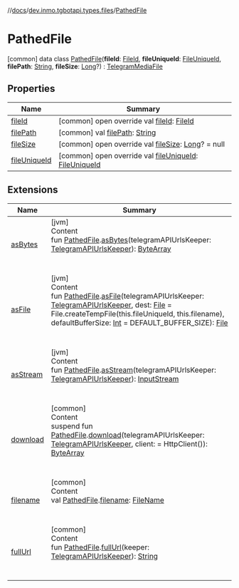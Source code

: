 //[docs](../../../index.md)/[dev.inmo.tgbotapi.types.files](../index.md)/[PathedFile](index.md)



# PathedFile  
 [common] data class [PathedFile](index.md)(**fileId**: [FileId](../../dev.inmo.tgbotapi.requests.abstracts/-file-id/index.md), **fileUniqueId**: [FileUniqueId](../../dev.inmo.tgbotapi.types/index.md#%5Bdev.inmo.tgbotapi.types%2FFileUniqueId%2F%2F%2FPointingToDeclaration%2F%5D%2FClasslikes%2F625018081), **filePath**: [String](https://kotlinlang.org/api/latest/jvm/stdlib/kotlin/-string/index.html), **fileSize**: [Long](https://kotlinlang.org/api/latest/jvm/stdlib/kotlin/-long/index.html)?) : [TelegramMediaFile](../../dev.inmo.tgbotapi.types.files.abstracts/-telegram-media-file/index.md)   


## Properties  
  
|  Name |  Summary | 
|---|---|
| <a name="dev.inmo.tgbotapi.types.files/PathedFile/fileId/#/PointingToDeclaration/"></a>[fileId](file-id.md)| <a name="dev.inmo.tgbotapi.types.files/PathedFile/fileId/#/PointingToDeclaration/"></a> [common] open override val [fileId](file-id.md): [FileId](../../dev.inmo.tgbotapi.requests.abstracts/-file-id/index.md)   <br>|
| <a name="dev.inmo.tgbotapi.types.files/PathedFile/filePath/#/PointingToDeclaration/"></a>[filePath](file-path.md)| <a name="dev.inmo.tgbotapi.types.files/PathedFile/filePath/#/PointingToDeclaration/"></a> [common] val [filePath](file-path.md): [String](https://kotlinlang.org/api/latest/jvm/stdlib/kotlin/-string/index.html)   <br>|
| <a name="dev.inmo.tgbotapi.types.files/PathedFile/fileSize/#/PointingToDeclaration/"></a>[fileSize](file-size.md)| <a name="dev.inmo.tgbotapi.types.files/PathedFile/fileSize/#/PointingToDeclaration/"></a> [common] open override val [fileSize](file-size.md): [Long](https://kotlinlang.org/api/latest/jvm/stdlib/kotlin/-long/index.html)? = null   <br>|
| <a name="dev.inmo.tgbotapi.types.files/PathedFile/fileUniqueId/#/PointingToDeclaration/"></a>[fileUniqueId](file-unique-id.md)| <a name="dev.inmo.tgbotapi.types.files/PathedFile/fileUniqueId/#/PointingToDeclaration/"></a> [common] open override val [fileUniqueId](file-unique-id.md): [FileUniqueId](../../dev.inmo.tgbotapi.types/index.md#%5Bdev.inmo.tgbotapi.types%2FFileUniqueId%2F%2F%2FPointingToDeclaration%2F%5D%2FClasslikes%2F625018081)   <br>|


## Extensions  
  
|  Name |  Summary | 
|---|---|
| <a name="dev.inmo.tgbotapi.types.files//asBytes/dev.inmo.tgbotapi.types.files.PathedFile#dev.inmo.tgbotapi.utils.TelegramAPIUrlsKeeper/PointingToDeclaration/"></a>[asBytes](../as-bytes.md)| <a name="dev.inmo.tgbotapi.types.files//asBytes/dev.inmo.tgbotapi.types.files.PathedFile#dev.inmo.tgbotapi.utils.TelegramAPIUrlsKeeper/PointingToDeclaration/"></a>[jvm]  <br>Content  <br>fun [PathedFile](index.md#%5Bdev.inmo.tgbotapi.types.files%2FPathedFile%2F%2F%2FPointingToDeclaration%2F%5D%2FExtensions%2F745855401).[asBytes](../as-bytes.md)(telegramAPIUrlsKeeper: [TelegramAPIUrlsKeeper](../../dev.inmo.tgbotapi.utils/-telegram-a-p-i-urls-keeper/index.md)): [ByteArray](https://kotlinlang.org/api/latest/jvm/stdlib/kotlin/-byte-array/index.html)  <br><br><br>|
| <a name="dev.inmo.tgbotapi.types.files//asFile/dev.inmo.tgbotapi.types.files.PathedFile#dev.inmo.tgbotapi.utils.TelegramAPIUrlsKeeper#java.io.File#kotlin.Int/PointingToDeclaration/"></a>[asFile](../as-file.md)| <a name="dev.inmo.tgbotapi.types.files//asFile/dev.inmo.tgbotapi.types.files.PathedFile#dev.inmo.tgbotapi.utils.TelegramAPIUrlsKeeper#java.io.File#kotlin.Int/PointingToDeclaration/"></a>[jvm]  <br>Content  <br>fun [PathedFile](index.md#%5Bdev.inmo.tgbotapi.types.files%2FPathedFile%2F%2F%2FPointingToDeclaration%2F%5D%2FExtensions%2F745855401).[asFile](../as-file.md)(telegramAPIUrlsKeeper: [TelegramAPIUrlsKeeper](../../dev.inmo.tgbotapi.utils/-telegram-a-p-i-urls-keeper/index.md), dest: [File](https://docs.oracle.com/javase/8/docs/api/java/io/File.html) = File.createTempFile(this.fileUniqueId, this.filename), defaultBufferSize: [Int](https://kotlinlang.org/api/latest/jvm/stdlib/kotlin/-int/index.html) = DEFAULT_BUFFER_SIZE): [File](https://docs.oracle.com/javase/8/docs/api/java/io/File.html)  <br><br><br>|
| <a name="dev.inmo.tgbotapi.types.files//asStream/dev.inmo.tgbotapi.types.files.PathedFile#dev.inmo.tgbotapi.utils.TelegramAPIUrlsKeeper/PointingToDeclaration/"></a>[asStream](../as-stream.md)| <a name="dev.inmo.tgbotapi.types.files//asStream/dev.inmo.tgbotapi.types.files.PathedFile#dev.inmo.tgbotapi.utils.TelegramAPIUrlsKeeper/PointingToDeclaration/"></a>[jvm]  <br>Content  <br>fun [PathedFile](index.md#%5Bdev.inmo.tgbotapi.types.files%2FPathedFile%2F%2F%2FPointingToDeclaration%2F%5D%2FExtensions%2F745855401).[asStream](../as-stream.md)(telegramAPIUrlsKeeper: [TelegramAPIUrlsKeeper](../../dev.inmo.tgbotapi.utils/-telegram-a-p-i-urls-keeper/index.md)): [InputStream](https://docs.oracle.com/javase/8/docs/api/java/io/InputStream.html)  <br><br><br>|
| <a name="dev.inmo.tgbotapi.extensions.utils.extensions//download/dev.inmo.tgbotapi.types.files.PathedFile#dev.inmo.tgbotapi.utils.TelegramAPIUrlsKeeper#io.ktor.client.HttpClient/PointingToDeclaration/"></a>[download](../../dev.inmo.tgbotapi.extensions.utils.extensions/download.md)| <a name="dev.inmo.tgbotapi.extensions.utils.extensions//download/dev.inmo.tgbotapi.types.files.PathedFile#dev.inmo.tgbotapi.utils.TelegramAPIUrlsKeeper#io.ktor.client.HttpClient/PointingToDeclaration/"></a>[common]  <br>Content  <br>suspend fun [PathedFile](index.md).[download](../../dev.inmo.tgbotapi.extensions.utils.extensions/download.md)(telegramAPIUrlsKeeper: [TelegramAPIUrlsKeeper](../../dev.inmo.tgbotapi.utils/-telegram-a-p-i-urls-keeper/index.md), client:  = HttpClient()): [ByteArray](https://kotlinlang.org/api/latest/jvm/stdlib/kotlin/-byte-array/index.html)  <br><br><br>|
| <a name="dev.inmo.tgbotapi.types.files//filename/dev.inmo.tgbotapi.types.files.PathedFile#/PointingToDeclaration/"></a>[filename](../filename.md)| <a name="dev.inmo.tgbotapi.types.files//filename/dev.inmo.tgbotapi.types.files.PathedFile#/PointingToDeclaration/"></a>[common]  <br>Content  <br>val [PathedFile](index.md).[filename](../filename.md): [FileName](../../dev.inmo.tgbotapi.utils/index.md#%5Bdev.inmo.tgbotapi.utils%2FFileName%2F%2F%2FPointingToDeclaration%2F%5D%2FClasslikes%2F625018081)  <br><br><br>|
| <a name="dev.inmo.tgbotapi.types.files//fullUrl/dev.inmo.tgbotapi.types.files.PathedFile#dev.inmo.tgbotapi.utils.TelegramAPIUrlsKeeper/PointingToDeclaration/"></a>[fullUrl](../full-url.md)| <a name="dev.inmo.tgbotapi.types.files//fullUrl/dev.inmo.tgbotapi.types.files.PathedFile#dev.inmo.tgbotapi.utils.TelegramAPIUrlsKeeper/PointingToDeclaration/"></a>[common]  <br>Content  <br>fun [PathedFile](index.md).[fullUrl](../full-url.md)(keeper: [TelegramAPIUrlsKeeper](../../dev.inmo.tgbotapi.utils/-telegram-a-p-i-urls-keeper/index.md)): [String](https://kotlinlang.org/api/latest/jvm/stdlib/kotlin/-string/index.html)  <br><br><br>|

